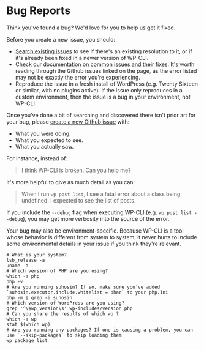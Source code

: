 # Bug Reports

Think you've found a bug? We'd love for you to help us get it fixed.

Before you create a new issue, you should:

* [Search existing issues](https://github.com/wp-cli/wp-cli/issues?utf8=%E2%9C%93&q=is%3Aissue+bug) to see if there's an existing resolution to it, or if it's already been fixed in a newer version of WP-CLI.
* Check our documentation on [common issues and their fixes](http://wp-cli.org/docs/common-issues/). It's worth reading through the Github issues linked on the page, as the error listed may not be exactly the error you're experiencing.
* Reproduce the issue in a fresh install of WordPress (e.g. Twenty Sixteen or similar, with no plugins active). If the issue only reproduces in a custom environment, then the issue is a bug in your environment, not WP-CLI.

Once you've done a bit of searching and discovered there isn't prior art for your bug, please [create a new Github issue](https://github.com/wp-cli/wp-cli/issues/new) with:

* What you were doing.
* What you expected to see.
* What you actually saw.

For instance, instead of:

> I think WP-CLI is broken. Can you help me?

It's more helpful to give as much detail as you can:

> When I run `wp post list`, I see a fatal error about a class being undefined. I expected to see the list of posts.

If you include the `--debug` flag when executing WP-CLI (e.g. `wp post list --debug`), you may get more verbosity into the source of the error.

Your bug may also be environment-specific. Because WP-CLI is a tool whose behavior is different from system to system, it never hurts to include some environmental details in your issue if you think they're relevant.

    # What is your system?
    lsb_release -a
    uname -a
    # Which version of PHP are you using?
    which -a php
    php -v
    # Are you running suhosin? If so, make sure you've added `suhosin.executor.include.whitelist = phar` to your php.ini
    php -m | grep -i suhosin
    # Which version of WordPress are you using?
    grep '^\$wp_version\s' wp-includes/version.php
    # Can you share the results of which wp ?
    which -a wp
    stat $(which wp)
    # Are you running any packages? If one is causing a problem, you can use `--skip-packages` to skip loading them
    wp package list

